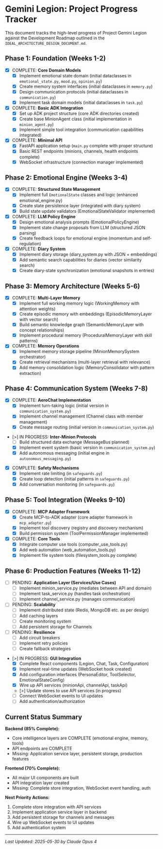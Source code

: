 # Gemini Legion: Project Progress Tracker

This document tracks the high-level progress of Project Gemini Legion against the Development Roadmap outlined in the `IDEAL_ARCHITECTURE_DESIGN_DOCUMENT.md`.

## Phase 1: Foundation (Weeks 1-2)

- [x] COMPLETE: **Core Domain Models**
    - [x] Implement emotional state domain (initial dataclasses in `emotional_state.py`, `mood.py`, `opinion.py`)
    - [x] Create memory system interfaces (initial dataclasses in `memory.py`)
    - [x] Design communication protocols (initial dataclasses in `communication.py`)
    - [x] Implement task domain models (initial dataclasses in `task.py`)
- [x] COMPLETE: **Basic ADK Integration**
    - [x] Set up ADK project structure (core ADK directories created)
    - [x] Create base MinionAgent class (initial implementation in `minion_agent.py`)
    - [x] Implement simple tool integration (communication capabilities integrated)
- [x] COMPLETE: **Minimal API**
    - [x] FastAPI application setup (`main.py` complete with proper structure)
    - [x] Basic REST endpoints (minions, channels, health endpoints complete)
    - [x] WebSocket infrastructure (connection manager implemented)

## Phase 2: Emotional Engine (Weeks 3-4)

- [x] COMPLETE: **Structured State Management**
    - [x] Implement full `EmotionalState` classes and logic (enhanced emotional_engine.py)
    - [x] Create state persistence layer (integrated with diary system)
    - [x] Build state update validators (EmotionalStateValidator implemented)
- [x] COMPLETE: **LLM Policy Engine**
    - [x] Design emotional analysis prompts (EmotionalPolicyEngine)
    - [x] Implement state change proposals from LLM (structured JSON parsing)
    - [x] Create feedback loops for emotional engine (momentum and self-regulation)
- [x] COMPLETE: **Diary System**
    - [x] Implement diary storage (diary_system.py with JSON + embeddings)
    - [x] Add semantic search capabilities for diaries (vector similarity search)
    - [x] Create diary-state synchronization (emotional snapshots in entries)

## Phase 3: Memory Architecture (Weeks 5-6)

- [x] COMPLETE: **Multi-Layer Memory**
    - [x] Implement full working memory logic (WorkingMemory with attention weights)
    - [x] Create episodic memory with embeddings (EpisodicMemoryLayer with vector search)
    - [x] Build semantic knowledge graph (SemanticMemoryLayer with concept relationships)
    - [x] Implement procedural memory (ProceduralMemoryLayer with skill patterns)
- [x] COMPLETE: **Memory Operations**
    - [x] Implement memory storage pipeline (MinionMemorySystem orchestrator)
    - [x] Create retrieval mechanisms (multi-layer retrieval with relevance)
    - [x] Add memory consolidation logic (MemoryConsolidator with pattern extraction)

## Phase 4: Communication System (Weeks 7-8)

- [x] COMPLETE: **AeroChat Implementation**
    - [x] Implement turn-taking logic (initial version in `communication_system.py`)
    - [x] Implement channel management (Channel class with member management)
    - [x] Create message routing (initial version in `communication_system.py`)
- [>] IN PROGRESS: **Inter-Minion Protocols**
    - [ ] Build structured data exchange (MessageBus planned)
    - [x] Implement event system (basic version in `communication_system.py`)
    - [x] Add autonomous messaging (initial engine in `autonomous_messaging.py`)
- [x] COMPLETE: **Safety Mechanisms**
    - [x] Implement rate limiting (in `safeguards.py`)
    - [x] Create loop detection (initial patterns in `safeguards.py`)
    - [x] Add conversation monitoring (in `safeguards.py`)

## Phase 5: Tool Integration (Weeks 9-10)

- [x] COMPLETE: **MCP Adapter Framework**
    - [x] Create MCP-to-ADK adapter (core adapter framework in `mcp_adapter.py`)
    - [x] Implement tool discovery (registry and discovery mechanism)
    - [x] Build permission system (ToolPermissionManager implemented)
- [x] COMPLETE: **Core Tools**
    - [x] Integrate computer use tools (computer_use_tools.py)
    - [x] Add web automation (web_automation_tools.py)
    - [x] Implement file system tools (filesystem_tools.py complete)

## Phase 6: Production Features (Weeks 11-12)

- [ ] PENDING: **Application Layer (Services/Use Cases)**
    - [ ] Implement minion_service.py (mediates between API and domain)
    - [ ] Implement task_service.py (handles task orchestration)
    - [ ] Implement channel_service.py (manages communication)
- [ ] PENDING: **Scalability**
    - [ ] Implement distributed state (Redis, MongoDB etc. as per design)
    - [ ] Add caching layers
    - [ ] Create monitoring system
    - [ ] Add persistent storage for Channels
- [ ] PENDING: **Resilience**
    - [ ] Add circuit breakers
    - [ ] Implement retry policies
    - [ ] Create fallback strategies
- [>] IN PROGRESS: **GUI Integration**
    - [x] Complete React components (Legion, Chat, Task, Configuration)
    - [x] Implement real-time updates (WebSocket hook created)
    - [x] Add configuration interfaces (PersonaEditor, ToolSelector, EmotionalStateConfig)
    - [x] Wire up API services (minionApi, channelApi, taskApi)
    - [>] Update stores to use API services (in progress)
    - [ ] Connect WebSocket events to UI updates
    - [ ] Add authentication/authorization

## Current Status Summary

**Backend (85% Complete):**
- Core intelligence layers are COMPLETE (emotional engine, memory, tools)
- API endpoints are COMPLETE
- Missing: Application service layer, persistent storage, production features

**Frontend (70% Complete):**
- All major UI components are built
- API integration layer created
- Missing: Complete store integration, WebSocket event handling, auth

**Next Priority Actions:**
1. Complete store integration with API services
2. Implement application service layer in backend
3. Add persistent storage for channels and messages
4. Wire up WebSocket events to UI updates
5. Add authentication system

---
*Last Updated: 2025-05-30 by Claude Opus 4*